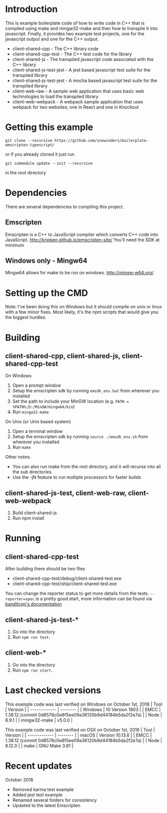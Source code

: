 # Introduction
This is example boilerplate code of how to write code in C++ that is compiled using make and mingw32-make and then how to transpile it into javascript. Finally, it provides two example test projects, one for the javascript output and one for the C++ output.

 - client-shared-cpp - The C++ library code
 - client-shared-cpp-test - The C++ test code for the library
 - client-shared-js - The transpiled javascript code associated with the C++ library
 - client-shared-js-test-jest - A jest based javascript test suite for the transpiled library
 - client-shared-js-test-jest - A mocha based javascript test suite for the transpiled library
 - client-web-raw - A sample web application that uses basic web technologies to load the transpiled library
 - client-web-webpack - A webpack sample application that uses webpack for two websites; one in React and one in Knockout

# Getting this example
```
git clone --recursive https://github.com/snowcoders/boilerplate-emscripten-typescript/
```
or if you already cloned it just run
```
git submodule update --init --recursive
```
in the root directory

# Dependencies
There are several dependencies to compiling this project.

## Emscripten
Emscripten is a C++ to JavaScript compiler which converts C++ code into JavaScript.
http://kripken.github.io/emscripten-site/
You'll need the SDK at minimum

## Windows only - Mingw64
Mingw64 allows for make to be run on windows.
http://mingw-w64.org/

# Setting up the CMD
Note: I've been doing this on Windows but it should compile on unix or linux with a few minor fixes. Most likely, it's the npm scripts that would give you the biggest hurdles.

# Building
## client-shared-cpp, client-shared-js, client-shared-cpp-test
On Windows
1. Open a prompt window
1. Setup the emscripten sdk by running `emsdk_env.bat` from wherever you installed
1. Set the path to include your MinGW location (e.g. `PATH = %PATH%;D:/MinGW/mingw64/bin`)
1. Run `mingw32-make`

On Unix (or Unix based system)
1. Open a terminal window
1. Setup the emscripten sdk by running `source ./emsdk_env.sh` from wherever you installed
1. Run `make`

Other notes:
 - You can also run make from the root directory, and it will recurse into all the sub directories.
 - Use the -jN feature to run multiple processors for faster builds

## client-shared-js-test, client-web-raw, client-web-webpack
1. Build client-shared-js
1. Run npm install

# Running
## client-shared-cpp-test
After building there should be two files
- client-shared-cpp-test/debug/client-shared-test.exe
- client-shared-cpp-test/ship/client-shared-test.exe

You can change the reporter status to get more details from the tests. `--reporter=spec` is a pretty good start, more information can be found via [banditcpp's documentation](https://github.com/banditcpp/bandit)

## client-shared-js-test-*
1. Go into the directory
1. Run `npm run test`.

## client-web-*
1. Go into the directory
1. Run `npm run start`.

# Last checked versions
This example code was last verified on Windows on October 1st, 2018
| Tool          | Version |
| ------------- | -------- |
| Windows | 10 Version 1803 |
| EMCC | 1.38.12 (commit 0d8576c0e8f5ee09a36120b9d44184b5da2f2e7a) |
| Node | 8.9.1 |
| mingw32-make | v5.0.0 |

This example code was last verified on OSX on October 1st, 2018
| Tool          | Version |
| ------------- | -------- |
| macOS | Version 10.13.6 |
| EMCC | 1.38.12 (commit 0d8576c0e8f5ee09a36120b9d44184b5da2f2e7a) |
| Node | 8.12.0 |
| make | GNU Make 3.81 |


# Recent updates
October 2018
 - Removed karma test example
 - Added jest test example
 - Renamed several folders for consistency
 - Updated to the latest Emscripten